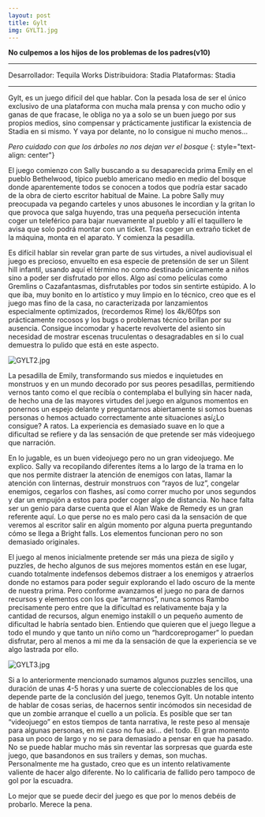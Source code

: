 ```yaml
---
layout: post
title: Gylt
img: GYLT1.jpg
---
```


  **No culpemos a los hijos de los problemas de los padres(v10)**

----

 Desarrollador: Tequila Works
 Distribuidora: Stadia
 Plataformas: Stadia 

----

Gylt, es un juego difícil del que hablar. Con la pesada losa de ser el único exclusivo de una plataforma con mucha mala prensa y con mucho odio y ganas de que fracase, le obliga no ya a solo se un buen juego por sus propios medios, sino compensar y prácticamente justificar la existencia de Stadia en si mismo. Y vaya por delante, no lo consigue ni mucho menos… 

 _Pero cuidado con que los árboles no nos dejan ver el bosque_
 {: style="text-align: center"}

El juego comienzo con Sally buscando a su desaparecida prima Emily en el pueblo Bethelwood, típico pueblo americano medio en medio del bosque donde aparentemente todos se conocen a todos que podría estar sacado de la obra de cierto escritor habitual de Maine. La pobre Sally muy preocupada va pegando carteles y unos abusones le incordian y la gritan lo que provoca que salga huyendo, tras una pequeña persecución intenta coger un teleférico para bajar nuevamente al pueblo y allí el taquillero le avisa que solo podrá montar con un ticket. Tras coger un extraño ticket de la máquina, monta en el aparato. Y comienza la pesadilla.

Es difícil hablar sin revelar gran parte de sus virtudes, a nivel audiovisual el juego es precioso, envuelto en esa especie de pretensión de ser un Silent hill infantil, usando aquí el término no como destinado únicamente a niños sino a poder ser disfrutado por ellos. Algo así como películas como Gremlins o Cazafantasmas, disfrutables por todos sin sentirte estúpido. A lo que iba, muy bonito en lo artístico y muy limpio en lo técnico, creo que es el juego mas fino de la casa, no caracterizada por lanzamientos especialmente optimizados, (recordemos Rime) los 4k/60fps son prácticamente rocosos y los bugs o problemas técnico brillan por su ausencia. Consigue incomodar y hacerte revolverte del asiento sin necesidad de mostrar escenas truculentas o desagradables en si lo cual demuestra lo pulido que está en este aspecto. 

![GYLT2.jpg](../../../img/GYLT2.jpg)

La pesadilla de Emily, transformando sus miedos e inquietudes en monstruos y en un mundo decorado por sus peores pesadillas, permitiendo vernos tanto como el que recibía o contemplaba el bullying sin hacer nada, de hecho una de las mayores virtudes del juego en algunos momentos en ponernos un espejo delante y preguntarnos abiertamente si somos buenas personas o hemos actuado correctamente ante situaciones así¿Lo consigue? A ratos. La experiencia es demasiado suave en lo que a dificultad se refiere y da las sensación de que pretende ser más videojuego que narración.

En lo jugable, es un buen videojuego pero no un gran videojuego. Me explico. Sally va recopilando diferentes ítems a lo largo de la trama en lo que nos permite distraer la atención de enemigos con latas, llamar la atención con linternas, destruir monstruos con “rayos de luz”, congelar enemigos, cegarlos con flashes, así como correr mucho por unos segundos y dar un empujón a estos para poder coger algo de distancia. No hace falta ser un genio para darse cuenta que el Alan Wake de Remedy es un gran referente aquí. Lo que perse no es malo pero casi da la sensación de que veremos al escritor salir en algún momento por alguna puerta preguntando cómo se llega a Bright falls. Los elementos funcionan pero no son demasiado originales.

El juego al menos inicialmente pretende ser más una pieza de sigilo y puzzles, de hecho algunos de sus mejores momentos están en ese lugar, cuando totalmente indefensos debemos distraer a los enemigos y atraerlos donde no estamos para poder seguir explorando el lado oscuro de la mente de nuestra prima. Pero conforme avanzamos el juego no para de darnos recursos y elementos con los que “armarnos”, nunca somos Rambo precisamente pero entre que la dificultad es relativamente baja y la cantidad de recursos, algun enemigo instakill o un pequeño aumento de dificultad le habría sentado bien. Entiendo que quieren que el juego llegue a todo el mundo y que tanto un niño como un “hardcoreprogamer” lo puedan disfrutar, pero al menos a mi me da la sensación de que la experiencia se ve algo lastrada por ello.

![GYLT3.jpg](../../../img/GYLT3.jpg)

Si a lo anteriormente mencionado sumamos algunos puzzles sencillos, una duración de unas 4-5 horas y una suerte de coleccionables de los que depende parte de la conclusión del juego, tenemos Gylt. Un notable intento de hablar de cosas serias, de hacernos sentir incómodos sin necesidad de que un zombie arranque el cuello a un policía. Es posible que ser tan “videojuego” en estos tiempos de tanta narrativa, le reste peso al mensaje para algunas personas, en mi caso no fue así… del todo. El gran momento pasa un poco de largo y no se para demasiado a pensar en que ha pasado. No se puede hablar mucho más sin reventar las sorpresas que guarda este juego, que basandonos en sus trailers y demas, son muchas. Personalmente me ha gustado, creo que es un intento relativamente valiente de hacer algo diferente. No lo calificaria de fallido pero tampoco de gol por la escuadra. 

Lo mejor que se puede decir del juego es que por lo menos debéis de probarlo. Merece la pena.


